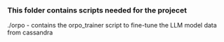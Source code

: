 ### This folder contains scripts needed for the projecet 

./orpo - contains the orpo_trainer script to fine-tune the LLM model data from cassandra
